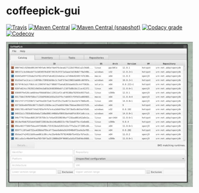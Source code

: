 coffeepick-gui
===

[![Travis](https://img.shields.io/travis/io7m/coffeepick-gui.png?style=flat-square)](https://travis-ci.org/io7m/coffeepick-gui)
[![Maven Central](https://img.shields.io/maven-central/v/com.io7m.coffeepick.gui/com.io7m.coffeepick.gui.png?style=flat-square)](http://search.maven.org/#search%7Cga%7C1%7Cg%3A%22com.io7m.coffeepick.gui%22)
[![Maven Central (snapshot)](https://img.shields.io/nexus/s/https/oss.sonatype.org/com.io7m.coffeepick.gui/com.io7m.coffeepick.gui.svg?style=flat-square)](https://oss.sonatype.org/content/repositories/snapshots/com/io7m/com.io7m.coffeepick.gui/)
[![Codacy grade](https://img.shields.io/codacy/grade/fad9cc3608ca406eb6ba8c95128d6a9d.png?style=flat-square)](https://www.codacy.com/app/github_79/coffeepick-gui)
[![Codecov](https://img.shields.io/codecov/c/github/io7m/coffeepick-gui.png?style=flat-square)](https://codecov.io/gh/io7m/coffeepick-gui)

![gui](./src/site/resources/coffeepick-gui.jpg?raw=true)

